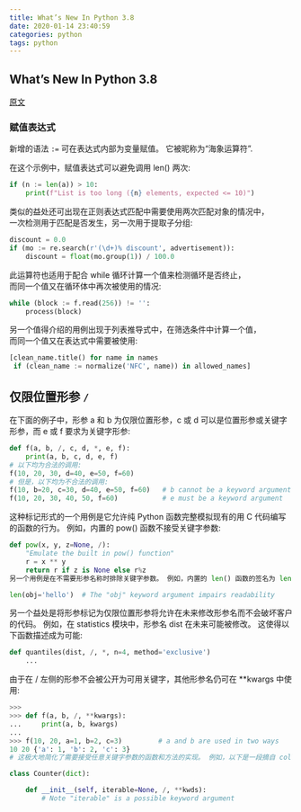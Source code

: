 ```yaml
---
title: What’s New In Python 3.8
date: 2020-01-14 23:40:59
categories: python
tags: python
---
```


## What’s New In Python 3.8

[原文](https://docs.python.org/zh-cn/3/whatsnew/3.8.html)

### 赋值表达式

新增的语法 `:=` 可在表达式内部为变量赋值。 它被昵称为“海象运算符”.

在这个示例中，赋值表达式可以避免调用 len() 两次:

```python
if (n := len(a)) > 10:
    print(f"List is too long ({n} elements, expected <= 10)")
```

类似的益处还可出现在正则表达式匹配中需要使用两次匹配对象的情况中，  
一次检测用于匹配是否发生，另一次用于提取子分组:

```python
discount = 0.0
if (mo := re.search(r'(\d+)% discount', advertisement)):
    discount = float(mo.group(1)) / 100.0
```

此运算符也适用于配合 while 循环计算一个值来检测循环是否终止，  
而同一个值又在循环体中再次被使用的情况:

```python
while (block := f.read(256)) != '':
    process(block)
```

另一个值得介绍的用例出现于列表推导式中，在筛选条件中计算一个值，  
而同一个值又在表达式中需要被使用:

```python
[clean_name.title() for name in names
 if (clean_name := normalize('NFC', name)) in allowed_names]
```

## 仅限位置形参 `/`

在下面的例子中，形参 a 和 b 为仅限位置形参，c 或 d 可以是位置形参或关键字形参，而 e 或 f 要求为关键字形参:

```python
def f(a, b, /, c, d, *, e, f):
    print(a, b, c, d, e, f)
# 以下均为合法的调用:
f(10, 20, 30, d=40, e=50, f=60)
# 但是，以下均为不合法的调用:
f(10, b=20, c=30, d=40, e=50, f=60)   # b cannot be a keyword argument
f(10, 20, 30, 40, 50, f=60)           # e must be a keyword argument
```

这种标记形式的一个用例是它允许纯 Python 函数完整模拟现有的用 C 代码编写的函数的行为。 例如，内置的 pow() 函数不接受关键字参数:

```python
def pow(x, y, z=None, /):
    "Emulate the built in pow() function"
    r = x ** y
    return r if z is None else r%z
另一个用例是在不需要形参名称时排除关键字参数。 例如，内置的 len() 函数的签名为 len(obj, /)。 这可以排除如下这种笨拙的调用形式:

len(obj='hello')  # The "obj" keyword argument impairs readability
```

另一个益处是将形参标记为仅限位置形参将允许在未来修改形参名而不会破坏客户的代码。 例如，在 statistics 模块中，形参名 dist 在未来可能被修改。 这使得以下函数描述成为可能:

```python
def quantiles(dist, /, *, n=4, method='exclusive')
    ...
```

由于在 / 左侧的形参不会被公开为可用关键字，其他形参名仍可在 **kwargs 中使用:

```python
>>>
>>> def f(a, b, /, **kwargs):
...     print(a, b, kwargs)
...
>>> f(10, 20, a=1, b=2, c=3)         # a and b are used in two ways
10 20 {'a': 1, 'b': 2, 'c': 3}
# 这极大地简化了需要接受任意关键字参数的函数和方法的实现。 例如，以下是一段摘自 collections 模块的代码:

class Counter(dict):

    def __init__(self, iterable=None, /, **kwds):
        # Note "iterable" is a possible keyword argument
```
